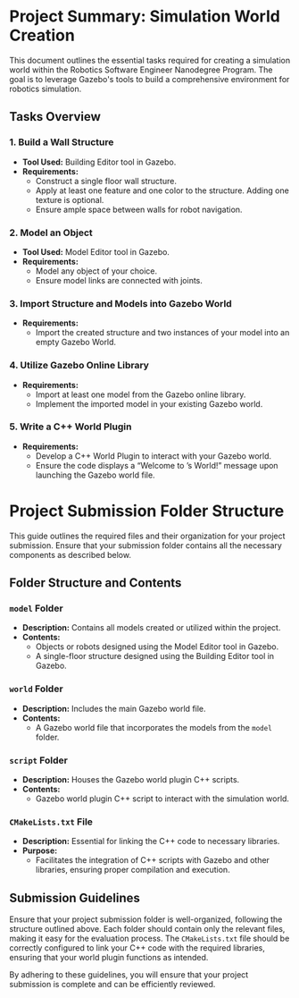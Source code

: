 # Project Summary: Simulation World Creation

This document outlines the essential tasks required for creating a simulation world within the Robotics Software Engineer Nanodegree Program. The goal is to leverage Gazebo's tools to build a comprehensive environment for robotics simulation.

## Tasks Overview

### 1. Build a Wall Structure
- **Tool Used:** Building Editor tool in Gazebo.
- **Requirements:**
  - Construct a single floor wall structure.
  - Apply at least one feature and one color to the structure. Adding one texture is optional.
  - Ensure ample space between walls for robot navigation.

### 2. Model an Object
- **Tool Used:** Model Editor tool in Gazebo.
- **Requirements:**
  - Model any object of your choice.
  - Ensure model links are connected with joints.

### 3. Import Structure and Models into Gazebo World
- **Requirements:**
  - Import the created structure and two instances of your model into an empty Gazebo World.

### 4. Utilize Gazebo Online Library
- **Requirements:**
  - Import at least one model from the Gazebo online library.
  - Implement the imported model in your existing Gazebo world.

### 5. Write a C++ World Plugin
- **Requirements:**
  - Develop a C++ World Plugin to interact with your Gazebo world.
  - Ensure the code displays a “Welcome to ’s World!” message upon launching the Gazebo world file.

# Project Submission Folder Structure

This guide outlines the required files and their organization for your project submission. Ensure that your submission folder contains all the necessary components as described below.

## Folder Structure and Contents

### `model` Folder
- **Description:** Contains all models created or utilized within the project.
- **Contents:**
  - Objects or robots designed using the Model Editor tool in Gazebo.
  - A single-floor structure designed using the Building Editor tool in Gazebo.

### `world` Folder
- **Description:** Includes the main Gazebo world file.
- **Contents:**
  - A Gazebo world file that incorporates the models from the `model` folder.

### `script` Folder
- **Description:** Houses the Gazebo world plugin C++ scripts.
- **Contents:**
  - Gazebo world plugin C++ script to interact with the simulation world.

### `CMakeLists.txt` File
- **Description:** Essential for linking the C++ code to necessary libraries.
- **Purpose:**
  - Facilitates the integration of C++ scripts with Gazebo and other libraries, ensuring proper compilation and execution.

## Submission Guidelines

Ensure that your project submission folder is well-organized, following the structure outlined above. Each folder should contain only the relevant files, making it easy for the evaluation process. The `CMakeLists.txt` file should be correctly configured to link your C++ code with the required libraries, ensuring that your world plugin functions as intended.

By adhering to these guidelines, you will ensure that your project submission is complete and can be efficiently reviewed.
